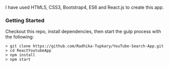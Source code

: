 
I have used HTML5, CSS3, Bootstrap4, ES6 and React.js to create this app.

### Getting Started

Checkout this repo, install dependencies, then start the gulp process with the following:

```
> git clone https://github.com/Radhika-Tupkary/YouTube-Search-App.git
> cd ReactYoutubeApp
> npm install
> npm start
```

